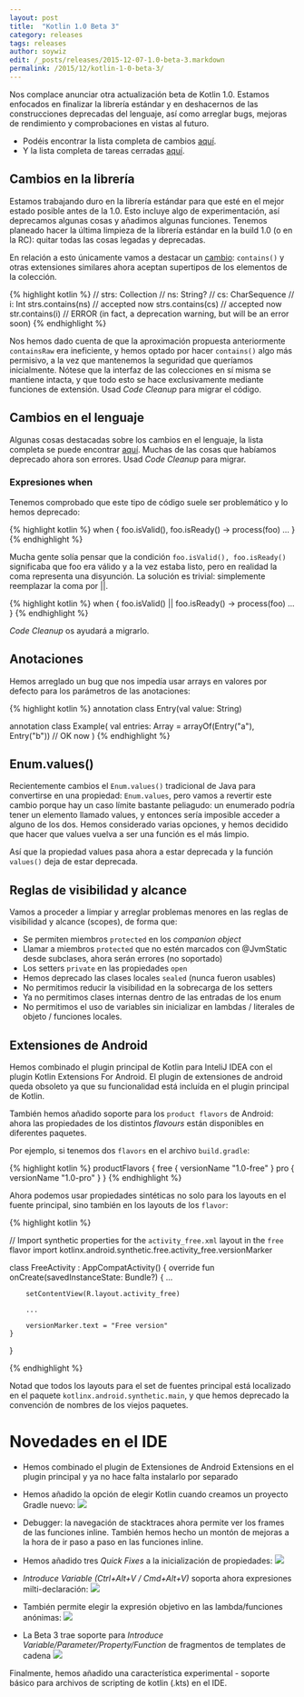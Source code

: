 ```yaml
---
layout: post
title:  "Kotlin 1.0 Beta 3"
category: releases
tags: releases
author: soywiz
edit: /_posts/releases/2015-12-07-1.0-beta-3.markdown
permalink: /2015/12/kotlin-1-0-beta-3/
---
```


Nos complace anunciar otra actualización beta de Kotlin 1.0. Estamos enfocados en finalizar
la librería estándar y en deshacernos de las construcciones deprecadas del lenguaje, así como
arreglar bugs, mejoras de rendimiento y comprobaciones en vistas al futuro.

* Podéis encontrar la lista completa de cambios [aquí](https://github.com/JetBrains/kotlin/releases/tag/build-1.0.0-beta-3595).
* Y la lista completa de tareas cerradas [aquí](https://youtrack.jetbrains.com/issues/KT?q=%23Major+%23Critical+%23Resolved+-Obsolete+-%7BEclipse+Plugin%7D+resolved+date%3A+2015-11-16+..+2015-11-30).

## Cambios en la librería

Estamos trabajando duro en la librería estándar para que esté en el mejor estado posible
antes de la 1.0. Esto incluye algo de experimentación, así deprecamos algunas cosas y añadimos algunas funciones. Tenemos planeado hacer la última limpieza de la librería estándar en la build 1.0 (o en la RC): quitar todas las cosas legadas y deprecadas.

En relación a esto únicamente vamos a destacar un [cambio](https://github.com/JetBrains/kotlin/releases/tag/build-1.0.0-beta-3595): `contains()`
y otras extensiones similares ahora aceptan supertipos de los elementos de la colección.

{% highlight kotlin %}
// strs: Collection<String>
// ns: String?
// cs: CharSequence
// i: Int
strs.contains(ns) // accepted now
strs.contains(cs) // accepted now
str.contains(i) // ERROR (in fact, a deprecation warning, but will be an error soon)
{% endhighlight %}
 
Nos hemos dado cuenta de que la aproximación propuesta anteriormente `containsRaw` era ineficiente, y hemos optado por hacer `contains()` algo más permisivo, a la vez que
mantenemos la seguridad que queríamos inicialmente. Nótese que la interfaz de las colecciones
en sí misma se mantiene intacta, y que todo esto se hace exclusivamente mediante funciones de extensión. Usad *Code Cleanup* para migrar el código.

## Cambios en el lenguaje

Algunas cosas destacadas sobre los cambios en el lenguaje, la lista completa se puede
encontrar [aquí](https://github.com/JetBrains/kotlin/releases/tag/build-1.0.0-beta-3595).
Muchas de las cosas que habíamos deprecado ahora son errores. Usad *Code Cleanup* para migrar.

### Expresiones when

Tenemos comprobado que este tipo de código suele ser problemático y lo hemos deprecado:

{% highlight kotlin %}
when {
    foo.isValid(), foo.isReady() -> process(foo)
    ...
}
{% endhighlight %}

Mucha gente solía pensar que la condición `foo.isValid(), foo.isReady()` significaba que foo era válido y a la vez estaba listo, pero en realidad la coma representa una disyunción. La solución es trivial: simplemente reemplazar la coma por ||.

{% highlight kotlin %}
when {
    foo.isValid() || foo.isReady() -> process(foo)
    ...
}
{% endhighlight %}
 
*Code Cleanup* os ayudará a migrarlo.

## Anotaciones

Hemos arreglado un bug que nos impedía usar arrays en valores por defecto para los parámetros de las anotaciones:

{% highlight kotlin %}
annotation class Entry(val value: String)

annotation class Example(
        val entries: Array<Entry> = arrayOf(Entry("a"), Entry("b")) // OK now
)
{% endhighlight %}
 
## Enum.values()

Recientemente cambios el `Enum.values()` tradicional de Java para convertirse en una propiedad: `Enum.values`, pero vamos a revertir este cambio porque hay un caso límite bastante peliagudo: un enumerado podría tener un elemento llamado values, y entonces sería imposible acceder a alguno de los dos. Hemos considerado varias opciones, y hemos decidido que hacer que values vuelva a ser una función es el más limpio.

Así que la propiedad values pasa ahora a estar deprecada y la función `values()` deja de estar deprecada.

## Reglas de visibilidad y alcance

Vamos a proceder a limpiar y arreglar problemas menores en las reglas de visibilidad y alcance (scopes), de forma que:

* Se permiten miembros `protected` en los *companion object*
* Llamar a miembros `protected` que no estén marcados con @JvmStatic desde subclases, ahora serán errores (no soportado)
* Los setters `private` en las propiedades `open`
* Hemos deprecado las clases locales `sealed` (nunca fueron usables)
* No permitimos reducir la visibilidad en la sobrecarga de los setters
* Ya no permitimos clases internas dentro de las entradas de los enum
* No permitimos el uso de variables sin inicializar en lambdas / literales de objeto / funciones locales.


## Extensiones de Android

Hemos combinado el plugin principal de Kotlin para InteliJ IDEA con el plugin Kotlin Extensions For Android. El plugin de extensiones de android queda obsoleto ya que su funcionalidad está incluída en el plugin principal de Kotlin.

También hemos añadido soporte para los `product flavors` de Android: ahora las propiedades de los distintos *flavours* están disponibles en diferentes paquetes.

Por ejemplo, si tenemos dos `flavors` en el archivo `build.gradle`:

{% highlight kotlin %}
productFlavors {
    free {
        versionName "1.0-free"
    }
    pro {
        versionName "1.0-pro"
    }
}
{% endhighlight %}

Ahora podemos usar propiedades sintéticas no solo para los layouts en el fuente principal, sino también en los layouts de los `flavor`:

{% highlight kotlin %}

// Import synthetic properties for the `activity_free.xml` layout in the `free` flavor
import kotlinx.android.synthetic.free.activity_free.versionMarker

class FreeActivity : AppCompatActivity() {
    override fun onCreate(savedInstanceState: Bundle?) {
        ...

        setContentView(R.layout.activity_free)

        ...

        versionMarker.text = "Free version"
    }
}

{% endhighlight %}

Notad que todos los layouts para el set de fuentes principal está localizado en el paquete `kotlinx.android.synthetic.main`, y que hemos deprecado la convención de nombres de los viejos paquetes.

# Novedades en el IDE

* Hemos combinado el plugin de Extensiones de Android Extensions en el plugin principal y ya no hace falta instalarlo por separado
* Hemos añadido la opción de elegir Kotlin cuando creamos un proyecto Gradle nuevo:
![](/images/1.0-beta3/gradle.png)

* Debugger: la navegación de stacktraces ahora permite ver los frames de las funciones inline. También hemos hecho un montón de mejoras a la hora de ir paso a paso en las funciones inline.

* Hemos añadido tres *Quick Fixes* a la inicialización de propiedades:
![](/images/1.0-beta3/propertyInitQuickFix.gif)

* *Introduce Variable (Ctrl+Alt+V / Cmd+Alt+V)* soporta ahora expresiones milti-declaración:
![](/images/1.0-beta3/destructuring.gif)


* También permite elegir la expresión objetivo en las lambda/funciones anónimas:
![](/images/1.0-beta3/container.gif)

* La Beta 3 trae soporte para *Introduce Variable/Parameter/Property/Function* de fragmentos de templates de cadena
![](/images/1.0-beta3/templates.gif)

Finalmente, hemos añadido una característica experimental - soporte básico para archivos de scripting de kotlin (.kts) en el IDE.